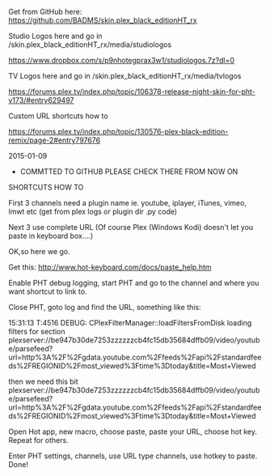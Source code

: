 Get from GitHub here: https://github.com/BADMS/skin.plex_black_editionHT_rx


Studio Logos here and go in /skin.plex_black_editionHT_rx/media/studiologos

https://www.dropbox.com/s/p9nhotegprax3w1/studiologos.7z?dl=0
 

TV Logos here and go in /skin.plex_black_editionHT_rx/media/tvlogos

https://forums.plex.tv/index.php/topic/106378-release-night-skin-for-pht-v173/#entry629497

 
Custom URL shortcuts how to

https://forums.plex.tv/index.php/topic/130576-plex-black-edition-remix/page-2#entry797676
 

2015-01-09

- COMMTTED TO GITHUB PLEASE CHECK THERE FROM NOW ON


SHORTCUTS HOW TO

First 3 channels need a plugin name ie. youtube, iplayer, iTunes, vimeo, lmwt etc (get from plex logs or plugin dir .py code)

Next 3 use complete URL (Of course Plex (Windows Kodi) doesn't let you paste in keyboard box....)

OK,so here we go.

Get this: http://www.hot-keyboard.com/docs/paste_help.htm

Enable PHT debug logging, start PHT and go to the channel and where you want shortcut to link to.

Close PHT, goto log and find the URL, something like this:

15:31:13 T:4516   DEBUG: CPlexFilterManager::loadFiltersFromDisk loading filters for section plexserver://be947b30de7253zzzzzzcb4fc15db35684dffb09/video/youtube/parsefeed?url=http%3A%2F%2Fgdata.youtube.com%2Ffeeds%2Fapi%2Fstandardfeeds%2FREGIONID%2Fmost_viewed%3Ftime%3Dtoday&title=Most+Viewed

then we need this bit plexserver://be947b30de7253zzzzzzcb4fc15db35684dffb09/video/youtube/parsefeed?url=http%3A%2F%2Fgdata.youtube.com%2Ffeeds%2Fapi%2Fstandardfeeds%2FREGIONID%2Fmost_viewed%3Ftime%3Dtoday&title=Most+Viewed

Open Hot app, new macro, choose paste, paste your URL, choose hot key. Repeat for others.

Enter PHT settings, channels, use URL type channels, use hotkey to paste. Done!
